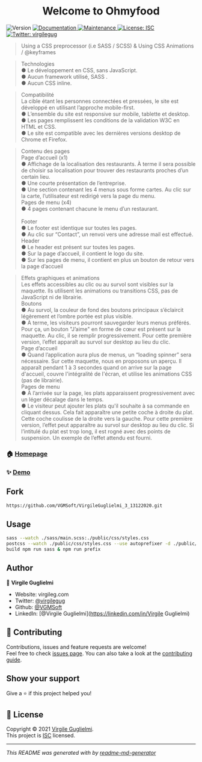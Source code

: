 <h1 align="center">Welcome to Ohmyfood</h1>
<p>
  <img alt="Version" src="https://img.shields.io/badge/version-1.0.0-blue.svg?cacheSeconds=2592000" />
  <a href="https://github.com/VGMSoft/VirgileGuglielmi_3_13122020#readme" target="_blank">
    <img alt="Documentation" src="https://img.shields.io/badge/documentation-yes-brightgreen.svg" />
  </a>
  <a href="https://github.com/VGMSoft/VirgileGuglielmi_3_13122020/graphs/commit-activity" target="_blank">
    <img alt="Maintenance" src="https://img.shields.io/badge/Maintained%3F-yes-green.svg" />
  </a>
  <a href="https://github.com/VGMSoft/VirgileGuglielmi_3_13122020/blob/master/LICENSE" target="_blank">
    <img alt="License: ISC" src="https://img.shields.io/github/license/VGMSoft/Ohmyfood" />
  </a>
  <a href="https://twitter.com/virgilegug" target="_blank">
    <img alt="Twitter: virgilegug" src="https://img.shields.io/twitter/follow/virgilegug.svg?style=social" />
  </a>
</p>

> Using a CSS preprocessor (i.e SASS / SCSS) & Using CSS Animations / @keyframes

>Technologies<br/>
  ● Le développement en CSS, sans JavaScript.<br/>
  ● Aucun framework utilisé, SASS .<br/>
  ● Aucun CSS inline.

>Compatibilité<br/>
La cible étant les personnes connectées et pressées, le site est développé en utilisant l’approche mobile-first.<br/>
  ● L’ensemble du site est responsive sur mobile, tablette et desktop.<br/>
  ● Les pages remplissent les conditions de la validation W3C en HTML et CSS.<br/>
  ● Le site est compatible avec les dernières versions desktop de Chrome et Firefox.

>Contenu des pages<br/>
  Page d’accueil (x1)<br/>
    ● Affichage de la localisation des restaurants. À terme il sera possible de choisir sa localisation pour trouver des restaurants proches d’un certain lieu.<br/>
    ● Une courte présentation de l’entreprise.<br/>
    ● Une section contenant les 4 menus sous forme cartes. Au clic sur la carte,
    l’utilisateur est redirigé vers la page du menu.<br/>
  Pages de menu (x4)<br/>
    ● 4 pages contenant chacune le menu d’un restaurant.<br/>  
  Footer<br/>
    ● Le footer est identique sur toutes les pages.<br/>
    ● Au clic sur “Contact”, un renvoi vers une adresse mail est effectué.<br/>
  Header<br/>
    ● Le header est présent sur toutes les pages.<br/>
    ● Sur la page d’accueil, il contient le logo du site.<br/>
    ● Sur les pages de menu, il contient en plus un bouton de retour vers la page d’accueil

>Effets graphiques et animations<br/>
    Les effets accessibles au clic ou au survol sont visibles sur la maquette. Ils utilisent les animations ou transitions CSS, pas de JavaScript ni de librairie.<br/>
  Boutons<br/>
    ● Au survol, la couleur de fond des boutons principaux s’éclaircit légèrement et l’ombre portée est plus visible.<br/>
    ● À terme, les visiteurs pourront sauvegarder leurs menus préférés. Pour ça, un bouton "J’aime" en forme de cœur est présent sur la maquette. Au clic, il se remplir progressivement. Pour cette première version, l’effet apparaît au survol sur desktop au lieu du clic.<br/>
  Page d’accueil<br/>
    ● Quand l’application aura plus de menus, un “loading spinner” sera nécessaire. Sur cette maquette, nous en proposons un aperçu. Il apparaît pendant 1 à 3 secondes quand on arrive sur la page d'accueil, couvre l'intégralité de l'écran, et utilise les animations CSS (pas de librairie).<br/>
  Pages de menu<br/>
    ● À l’arrivée sur la page, les plats apparaissent progressivement avec un léger décalage dans le temps.<br/>
    ● Le visiteur peut ajouter les plats qu'il souhaite à sa commande en cliquant dessus. Cela fait apparaître une petite coche à droite du plat. Cette coche coulisse de la droite vers la gauche. Pour cette première version, l’effet peut apparaître au survol sur desktop au lieu du clic. Si l’intitulé du plat est trop long, il est rogné avec des points de suspension. Un exemple de l’effet attendu est fourni.

### 🏠 [Homepage](https://github.com/VGMSoft/VirgileGuglielmi_3_13122020/)

### ✨ [Demo](https://vgmsoft.github.io/VirgileGuglielmi_3_13122020/)

## Fork

```sh
https://github.com/VGMSoft/VirgileGuglielmi_3_13122020.git
```

## Usage

```sh
sass --watch ./sass/main.scss:./public/css/styles.css
postcss --watch ./public/css/styles.css --use autoprefixer -d ./public/css/prefixed/
build npm run sass & npm run prefix
```

## Author

👤 **Virgile Guglielmi**

* Website: virgileg.com
* Twitter: [@virgilegug](https://twitter.com/virgilegug)
* Github: [@VGMSoft](https://github.com/VGMSoft)
* LinkedIn: [@Virgile Guglielmi](https://linkedin.com/in/Virgile Guglielmi)

## 🤝 Contributing

Contributions, issues and feature requests are welcome!<br />Feel free to check [issues page](https://github.com/VGMSoft/VirgileGuglielmi_3_13122020/issues). You can also take a look at the [contributing guide](https://github.com/VGMSoft/VirgileGuglielmi_3_13122020/blob/master/CONTRIBUTING.md).

## Show your support

Give a ⭐️ if this project helped you!

## 📝 License

Copyright © 2021 [Virgile Guglielmi](https://github.com/VGMSoft).<br />
This project is [ISC](https://github.com/VGMSoft/VirgileGuglielmi_3_13122020/blob/master/LICENSE) licensed.

***
_This README was generated with by [readme-md-generator](https://github.com/kefranabg/readme-md-generator)_